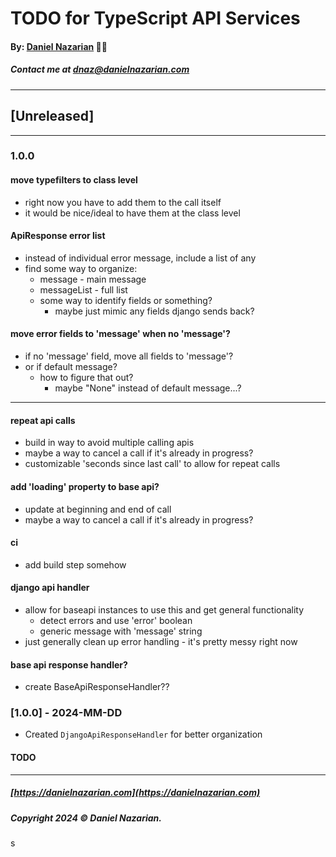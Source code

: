 # TODO for TypeScript API Services
#### By: [Daniel Nazarian](https://danielnazarian) 🐧👹
##### Contact me at <dnaz@danielnazarian.com>

-------------------------------------------------------
## [Unreleased]
-----
### 1.0.0


#### move typefilters to class level
- right now you have to add them to the call itself
- it would be nice/ideal to have them at the class level



#### ApiResponse error list
- instead of individual error message, include a list of any
- find some way to organize:
  - message - main message
  - messageList - full list
  - some way to identify fields or something?
    - maybe just mimic any fields django sends back?


#### move error fields to 'message' when no 'message'?
- if no 'message' field, move all fields to 'message'?
- or if default message?
  - how to figure that out?
    - maybe "None" instead of default message...?

    
---


#### repeat api calls
- build in way to avoid multiple calling apis
- maybe a way to cancel a call if it's already in progress?
- customizable 'seconds since last call' to allow for repeat calls


#### add 'loading' property to base api?
- update at beginning and end of call
- maybe a way to cancel a call if it's already in progress?



#### ci
- add build step somehow


#### django api handler
- allow for baseapi instances to use this and get general functionality
  - detect errors and use 'error' boolean
  - generic message with 'message' string
- just generally clean up error handling - it's pretty messy right now




#### base api response handler?
- create BaseApiResponseHandler??



### [1.0.0] - 2024-MM-DD
- Created `DjangoApiResponseHandler` for better organization
#### TODO

-------------------------------------------------------

##### [https://danielnazarian.com](https://danielnazarian.com)
##### Copyright 2024 © Daniel Nazarian.
s